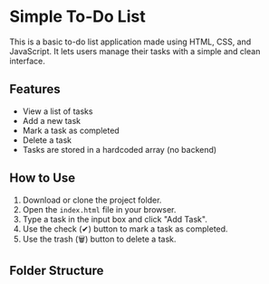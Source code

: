 # Simple To-Do List

This is a basic to-do list application made using HTML, CSS, and JavaScript. It lets users manage their tasks with a simple and clean interface.

## Features

- View a list of tasks
- Add a new task
- Mark a task as completed
- Delete a task
- Tasks are stored in a hardcoded array (no backend)

## How to Use

1. Download or clone the project folder.
2. Open the `index.html` file in your browser.
3. Type a task in the input box and click "Add Task".
4. Use the check (✔) button to mark a task as completed.
5. Use the trash (🗑) button to delete a task.

## Folder Structure

